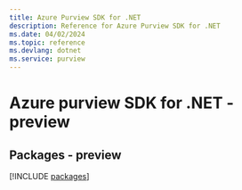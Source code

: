 ```yaml
---
title: Azure Purview SDK for .NET
description: Reference for Azure Purview SDK for .NET
ms.date: 04/02/2024
ms.topic: reference
ms.devlang: dotnet
ms.service: purview
---
```

# Azure purview SDK for .NET - preview
## Packages - preview
[!INCLUDE [packages](purview-index.md)]